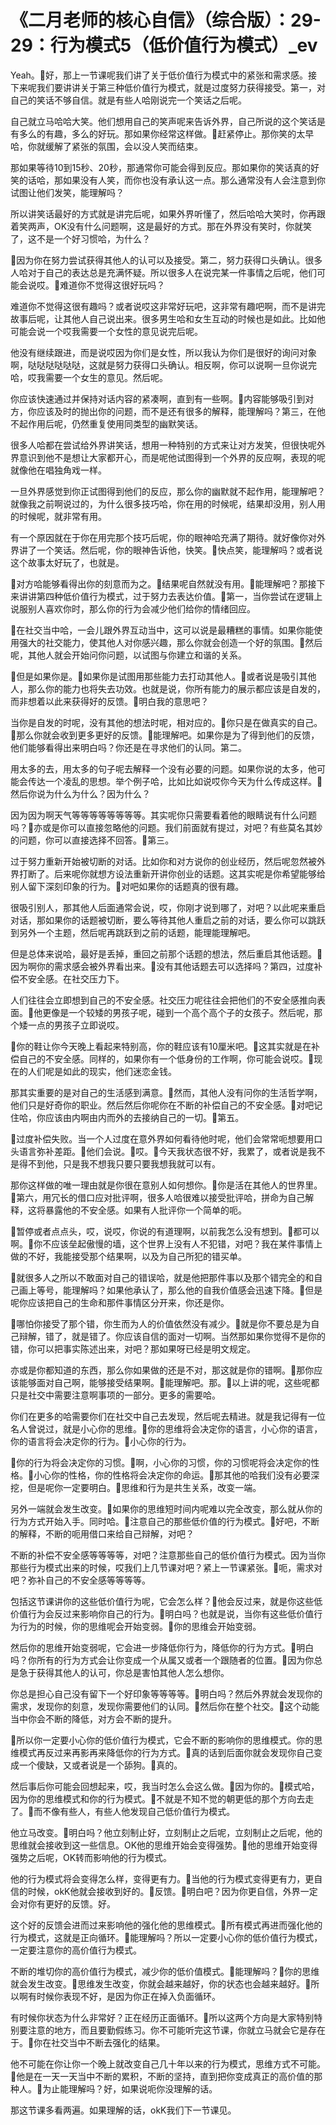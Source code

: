 # 《二月老师的核心自信》（综合版）：29-29：行为模式5（低价值行为模式）_ev

Yeah。🎼好，那上一节课呢我们讲了关于低价值行为模式中的紧张和需求感。接下来呢我们要讲讲关于第三种低价值行为模式，就是过度努力获得接受。第一，对自己的笑话不够自信。就是有些人哈刚说完一个笑话之后呢。

自己就立马哈哈大笑。他们想用自己的笑声呢来告诉外界，自己所说的这个笑话是有多么的有趣，多么的好玩。那如果你经常这样做。🎼赶紧停止。那你笑的太早哈，你就缓解了紧张的氛围，会以没人笑而结束。

那如果等待10到15秒、20秒，那通常你可能会得到反应。那如果你的笑话真的好笑的话哈，那如果没有人笑，而你也没有承认这一点。那么通常没有人会注意到你试图让他们发笑，能理解吗？

所以讲笑话最好的方式就是讲完后呢，如果外界听懂了，然后哈哈大笑时，你再跟着笑两声，OK没有什么问题啊，这是最好的方式。那在外界没有笑时，你就笑了，这不是一个好习惯哈，为什么？

🎼因为你在努力尝试获得其他人的认可以及接受。第二，努力获得口头确认。很多人哈对于自己的表达总是充满怀疑。所以很多人在说完某一件事情之后呢，他们可能会说哎。🎼难道你不觉得这很好玩吗？

难道你不觉得这很有趣吗？或者说哎这非常好玩吧，这非常有趣吧啊，而不是讲完故事后呢，让其他人自己说出来。很多男生哈和女生互动的时候也是如此。比如他可能会说一个哎我需要一个女性的意见说完后呢。

他没有继续跟进，而是说哎因为你们是女性，所以我认为你们是很好的询问对象啊，哒哒哒哒哒哒，这就是努力获得口头确认。相反啊，你可以说啊一旦你说完哈，哎我需要一个女生的意见。然后呢。

你应该快速通过并保持对话内容的紧凑啊，直到有一些啊。🎼内容能够吸引到对方，你应该及时的抛出你的问题，而不是还有很多的解释，能理解吗？第三，在他不起作用后呢，仍然重复使用同类型的幽默笑话。

很多人哈都在尝试给外界讲笑话，想用一种特别的方式来让对方发笑，但很快呢外界意识到他不是想让大家都开心，而是呢他试图得到一个外界的反应啊，表现的呢就像他在唱独角戏一样。

一旦外界感觉到你正试图得到他们的反应，那么你的幽默就不起作用，能理解吧？就像我之前啊说过的，为什么很多技巧哈，你在用的时候呢，结果却没用，别人用的时候呢，就非常有用。

有一个原因就在于你在用完那个技巧后呢，你的眼神哈充满了期待。就好像你对外界讲了一个笑话。然后呢，你的眼神告诉他，快笑。🎼快点笑，能理解吗？或者说这个故事太好玩了，也就是。

🎼对方哈能够看得出你的刻意而为之。🎼结果呢自然就没有用。🎼能理解吧？那接下来讲讲第四种低价值行为模式，过于努力去表达价值。🎼第一，当你尝试在逻辑上说服别人喜欢你时，那么你的行为会减少他们给你的情绪回应。

🎼在社交当中哈，一会儿跟外界互动当中，这可以说是最糟糕的事情。如果你能使用强大的社交能力，使其他人对你感兴趣，那么你就会创造一个好的氛围。🎼然后呢，其他人就会开始问你问题，以试图与你建立和谐的关系。

🎼但是如果你是。🎼如果你是试图用那些能力去打动其他人。🎼或者说是吸引其他人，那么你的能力也将失去功效。也就是说，你所有能力的展示都应该是自发的，而非想着以此来获得好的反馈。🎼明白我的意思吧？

当你是自发的时呢，没有其他的想法时呢，相对应的。🎼你只是在做真实的自己。🎼那么你就会收到更多更好的反馈。🎼能理解吧。如果你是为了得到他们的反馈，他们能够看得出来明白吗？你还是在寻求他们的认同。第二。

用太多的去，用太多的句子呢去解释一个没有必要的问题。如果你说的太多，他可能会传达一个凌乱的思想。举个例子哈，比如比如说哎你今天为什么传成这样。🎼然后你说为什么为什么？因为什么？

因为因为啊天气等等等等等等等等。其实呢你只需要看着他的眼睛说有什么问题吗？🎼亦或是你可以直接忽略他的问题。我们前面就有提过，对吧？有些莫名其妙的问题，你可以直接选择不回答。🎼第三。

过于努力重新开始被切断的对话。比如你和对方说你的创业经历，然后呢忽然被外界打断了。后来呢你就想方设法重新开讲你创业的话题。这其实呢是你希望能够给别人留下深刻印象的行为。🎼对吧如果你的话题真的很有趣。

很吸引别人，那其他人后面通常会说，哎，你刚才说到哪了，对吧？以此呢来重启对话，那如果你的话题被切断，要么等待其他人重启之前的对话，要么你可以跳跃到另外一个主题，然后呢再跳跃到之前的话题，能理能理解吧。

但是总体来说哈，最好是丢掉，重回之前那个话题的想法，然后重启其他话题。🎼因为啊你的需求感会被外界看出来。🎼没有其他话题去可以选择吗？第四，过度补偿不安全感。在社交压力下。

人们往往会立即想到自己的不安全感。社交压力呢往往会把他们的不安全感推向表面。🎼他更像是一个较矮的男孩子呢，碰到一个高个高个子的女孩子。然后呢，那个矮一点的男孩子立即说哎。

🎼你的鞋让你今天晚上看起来特别高，你的鞋应该有10厘米吧。🎼这其实就是在补偿自己的不安全感。同样的，如果你有一个低身份的工作啊，你可能会说哎。🎼现在的人们呢是如此的现实，他们迷恋金钱。

那其实重要的是对自己的生活感到满意。🎼然而，其他人没有问你的生活哲学啊，他们只是好奇你的职业。然后然后你呢你在不断的补偿自己的不安全感。🎼对吧记住哈，你应该由内啊由内而外的去接纳自己的一切。🎼第五。

🎼过度补偿失败。当一个人过度在意外界如何看待他时呢，他们会常常呃想要用口头语言弥补差距。🎼他们会说。🎼哎。🎼今天我状态很不好，我累了，或者说是我不是得不到他，只是我不想我只要只要我想我就可以有。

那你这样做的唯一理由就是你很在意别人如何想你。🎼你是活在其他人的世界里。🎼第六，用冗长的借口应对批评啊，很多人哈很难以接受批评哈，拼命为自己解释，这将暴露他的不安全感。如果有人批评你一个简单的呃。

🎼暂停或者点点头，哎，说哎，你说的有道理啊，以前我怎么没有想到。🎼都可以啊。🎼你不应该垒起傲慢的墙，这个世界上没有人不犯错，对吧？我在某件事情上做的不好，我能接受那个结果啊，以及为自己所犯的错买单。

🎼就很多人之所以不敢面对自己的错误哈，就是他把那件事以及那个错完全的和自己画上等号，能理解吗？如果他承认了，那么他的自我价值感会迅速下降。🎼但是呢你应该把自己的生命和那件事情区分开来，你还是你。

🎼哪怕你接受了那个错，你生而为人的价值依然没有减少。🎼就是你不要总是为自己辩解，错了，就是错了。你应该自信的面对一切啊。当然那如果你觉得不是你的错，你可以把事实陈述出来，对吧？那如果呀已经是明文规定。

亦或是你都知道的东西，那么你如果做的还是不对，那这就是你的错啊。🎼那你应该能够面对自己啊，能够接受结果啊。🎼能理解吧。那。🎼以上讲的呢，这些呢都只是社交中需要注意啊事项的一部分。更多的需要哈。

你们在更多的哈需要你们在社交中自己去发现，然后呢去精进。就是我记得有一位名人曾说过，就是小心你的思维。🎼你的思维将会决定你的语言，小心你的语言，你的语言将会决定你的行为。🎼小心你的行为。

🎼你的行为将会决定你的习惯。🎼啊，小心你的习惯，你的习惯呢将会决定你的性格。🎼小心你的性格，你的性格将会决定你的命运。🎼那其他的哈我们没有必要深挖，但是呢你一定要明白。🎼思维和行为是共生关系，改变一端。

另外一端就会发生改变。🎼如果你的思维短时间内呢难以完全改变，那么就从你的行为方式开始入手。同时哈。🎼注意自己的那些低价值的行为模式。🎼好吧，不断的解释，不断的呃用借口来给自己辩解，对吧？

不断的补偿不安全感等等等等，对吧？注意那些自己的低价值行为模式。因为当你那些行为模式出来的时候，哎我们上几节课对吧？紧上一节课紧张。🎼呃，需求对吧？弥补自己的不安全感等等等等。

包括这节课讲你的这些低价值行为呢，它会怎么样？🎼他会反过来，就是你这些低价值行为会反过来影响你自己的行为。🎼明白吗？也就是说，当你有这些低价值行为行为的时候，你的思维呢会开始变弱。🎼你的思维会开始变弱。

然后你的思维开始变弱呢，它会进一步降低你行为，降低你的行为方式。🎼明白吗？你所有的行为方式会让你变成一个从属又或者一个跟随者的位置。🎼因为你总是急于获得其他人的认可，你总是害怕其他人怎么想你。

你总是担心自己没有留下一个好印象等等等等。🎼明白吗？然后外界就会发现你的需求，发现你的刻意，发现你需要他们的认同。🎼然后你在整个社交。🎼这个动能当中你会不断的降低，对方会不断的提升。

🎼所以你一定要小心你的低价值行为模式，它会不断的影响你的思维模式。你的思维模式再反过来再影再来降低你的行为方式。🎼真的话到后面你就会发现你自己变成一个傻缺，又或者说是一个舔狗。🎼真的。

然后事后你可能会回想起来，哎，我当时怎么会这么做。🎼因为你的。🎼模式哈，因为你的思维模式和你的行为模式。🎼不就是不知不觉的朝更低的那个方向去走了。🎼而不像有些人，有些人他发现自己低价值行为模式。

他立马改变。🎼明白吗？他立刻制止好，立刻制止之后呢，立刻制止之后呢，他的思维就会接收到这一些信息。OK他的思维开始会变得强势。🎼他的思维开始变得强势之后呢，OK转而影响他的行为模式。

他的行为模式将会变得怎么样，变得更有力。🎼当他的行为模式变得更有力，更自信的时候，okK他就会接收到好的。🎼反馈。🎼明白吧？因为你更自信，外界一定会对你有更好的反馈。好。

这个好的反馈会进而过来影响他的强化他的思维模式。🎼所有模式再进而强化他的行为模式，这就是正向循环。🎼能理解吗？所以一定要小心你的低价值行为模式，一定要注意你的高价值行为模式。

不断的堆切你的高价值行为模式，减少你的低价值模式。🎼能理解吗？🎼你的思维就会发生改变。🎼思维发生改变，你就会越来越好，你的状态也会越来越好。🎼所以啊有时候你表现不好，是因为你正在掉入负面循环。

有时候你状态为什么非常好？正在经历正面循环。🎼所以这两个方向是大家特别特别要注意的地方，而且要勤假练习。你不可能听完这节课，你就立马就会它是存在于。🎼你在社交当中不断去强化的结果。

他不可能在你让你一个晚上就改变自己几十年以来的行为模式，思维方式不可能。🎼他是在一天一天当中不断的累积，不断的坚持，直到把你变成真正的高价值的那种人。🎼为止能理解吗？好，如果说呃你没理解的话。

那这节课多看两遍。如果理解的话，okK我们下一节课见。